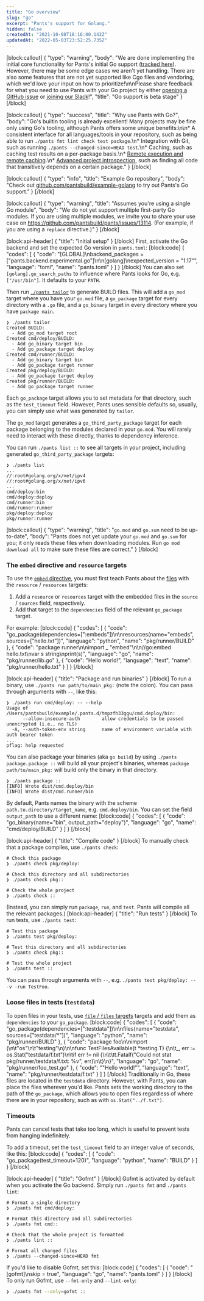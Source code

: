 ```yaml
---
title: "Go overview"
slug: "go"
excerpt: "Pants's support for Golang."
hidden: false
createdAt: "2021-10-08T18:16:00.142Z"
updatedAt: "2022-05-03T23:52:25.735Z"
---
```

[block:callout]
{
  "type": "warning",
  "body": "We are done implementing the initial core functionality for Pants's initial Go support ([tracked here](https://github.com/pantsbuild/pants/projects/21)). However, there may be some edge cases we aren't yet handling. There are also some features that are not yet supported like Cgo files and vendoring, which we'd love your input on how to prioritize!\n\nPlease share feedback for what you need to use Pants with your Go project by either [opening a GitHub issue](https://github.com/pantsbuild/pants/issues/new/choose) or [joining our Slack](doc:community)!",
  "title": "Go support is beta stage"
}
[/block]

[block:callout]
{
  "type": "success",
  "title": "Why use Pants with Go?",
  "body": "Go's builtin tooling is already excellent! Many projects may be fine only using Go's tooling, although Pants offers some unique benefits:\n\n* A consistent interface for all languages/tools in your repository, such as being able to run `./pants fmt lint check test package`.\n* Integration with Git, such as running `./pants --changed-since=HEAD test`.\n* Caching, such as caching test results on a per-package basis.\n* [Remote execution and remote caching](doc:remote-caching-execution).\n* [Advanced project introspection](doc:project-introspection), such as finding all code that transitively depends on a certain package."
}
[/block]

[block:callout]
{
  "type": "info",
  "title": "Example Go repository",
  "body": "Check out [github.com/pantsbuild/example-golang](https://github.com/pantsbuild/example-golang) to try out Pants's Go support."
}
[/block]

[block:callout]
{
  "type": "warning",
  "title": "Assumes you're using a single Go module",
  "body": "We do not yet support multiple first-party Go modules. If you are using multiple modules, we invite you to share your use case on https://github.com/pantsbuild/pants/issues/13114. (For example, if you are using a `replace` directive.)"
}
[/block]

[block:api-header]
{
  "title": "Initial setup"
}
[/block]
First, activate the Go backend and set the expected Go version in `pants.toml`:
[block:code]
{
  "codes": [
    {
      "code": "[GLOBAL]\nbackend_packages = [\"pants.backend.experimental.go\"]\n\n[golang]\nexpected_version = \"1.17\"",
      "language": "toml",
      "name": "pants.toml"
    }
  ]
}
[/block]
You can also set `[golang].go_search_paths` to influence where Pants looks for Go, e.g. `["/usr/bin"]`. It defaults to your `PATH`.

Then run [`./pants tailor`](doc:create-initial-build-files) to generate BUILD files. This will add a `go_mod` target where you have your `go.mod` file, a `go_package` target for every directory with a `.go` file, and a `go_binary` target in every directory where you have `package main`.

```
❯ ./pants tailor
Created BUILD:
  - Add go_mod target root
Created cmd/deploy/BUILD:
  - Add go_binary target bin
  - Add go_package target deploy
Created cmd/runner/BUILD:
  - Add go_binary target bin
  - Add go_package target runner
Created pkg/deploy/BUILD:
  - Add go_package target deploy
Created pkg/runner/BUILD:
  - Add go_package target runner
```

Each `go_package` target allows you to set metadata for that directory, such as the `test_timeout` field. However, Pants uses sensible defaults so, usually, you can simply use what was generated by `tailor`.

The `go_mod` target generates a `go_third_party_package` target for each package belonging to the modules declared in your `go.mod`. You will rarely need to interact with these directly, thanks to dependency inference.

You can run `./pants list ::` to see all targets in your project, including generated `go_third_party_package` targets:

```
❯ ./pants list
...
//:root#golang.org/x/net/ipv4
//:root#golang.org/x/net/ipv6
...
cmd/deploy:bin
cmd/deploy:deploy
cmd/runner:bin
cmd/runner:runner
pkg/deploy:deploy
pkg/runner:runner
```
[block:callout]
{
  "type": "warning",
  "title": "`go.mod` and `go.sum` need to be up-to-date",
  "body": "Pants does not yet update your `go.mod` and `go.sum` for you; it only reads these files when downloading modules. Run `go mod download all` to make sure these files are correct."
}
[/block]
### The `embed` directive and `resource` targets

To use the [`embed` directive](https://pkg.go.dev/embed), you must first teach Pants about the [files](doc:resources) with the `resource` / `resources` targets:

1. Add a `resource` or `resources` target with the embedded files in the `source` / `sources` field, respectively.
2. Add that target to the `dependencies` field of the relevant `go_package` target.

For example:
[block:code]
{
  "codes": [
    {
      "code": "go_package(dependencies=[\":embeds\"])\n\nresources(name=\"embeds\", sources=[\"hello.txt\"])",
      "language": "python",
      "name": "pkg/runner/BUILD"
    },
    {
      "code": "package runner\n\nimport _ \"embed\"\n\n//go:embed hello.txt\nvar s string\nprint(s)",
      "language": "go",
      "name": "pkg/runner/lib.go"
    },
    {
      "code": "Hello world!",
      "language": "text",
      "name": "pkg/runner/hello.txt"
    }
  ]
}
[/block]

[block:api-header]
{
  "title": "Package and run binaries"
}
[/block]
To run a binary, use `./pants run path/to/main_pkg:` (note the colon). You can pass through arguments with `--`, like this:

```
❯ ./pants run cmd/deploy: -- --help
Usage of /Users/pantsbuild/example/.pants.d/tmpzfh33ggu/cmd.deploy/bin:
      --allow-insecure-auth        allow credentials to be passed unencrypted (i.e., no TLS)
  -A, --auth-token-env string      name of environment variable with auth bearer token
...
pflag: help requested
```

You can also package your binaries (aka `go build`) by using `./pants package`. `package ::` will build all your project's binaries, whereas `package path/to/main_pkg:` will build only the binary in that directory.

```
❯ ./pants package ::
[INFO] Wrote dist/cmd.deploy/bin
[INFO] Wrote dist/cmd.runner/bin
```

By default, Pants names the binary with the scheme `path.to.directory/target_name`, e.g. `cmd.deploy/bin`. You can set the field `output_path` to use a different name:
[block:code]
{
  "codes": [
    {
      "code": "go_binary(name=\"bin\", output_path=\"deploy\")",
      "language": "go",
      "name": "cmd/deploy/BUILD"
    }
  ]
}
[/block]

[block:api-header]
{
  "title": "Compile code"
}
[/block]
To manually check that a package compiles, use `./pants check`:

```
# Check this package
❯ ./pants check pkg/deploy:

# Check this directory and all subdirectories
❯ ./pants check pkg::

# Check the whole project
❯ ./pants check ::
```

(Instead, you can simply run `package`, `run`, and `test`. Pants will compile all the relevant packages.)
[block:api-header]
{
  "title": "Run tests"
}
[/block]
To run tests, use `./pants test`:

```
# Test this package
❯ ./pants test pkg/deploy:

# Test this directory and all subdirectories
❯ ./pants check pkg::

# Test the whole project
❯ ./pants test ::
```

You can pass through arguments with `--`, e.g. `./pants test pkg/deploy: -- -v -run TestFoo`.

### Loose files in tests (`testdata`)

To open files in your tests, use [`file` / `files` targets](doc:resources) targets and add them as `dependencies` to your `go_package`.
[block:code]
{
  "codes": [
    {
      "code": "go_package(dependencies=[\":testdata\"])\n\nfiles(name=\"testdata\", sources=[\"testdata/*\"])",
      "language": "python",
      "name": "pkg/runner/BUILD"
    },
    {
      "code": "package foo\n\nimport (\n\t\"os\"\n\t\"testing\"\n)\n\nfunc TestFilesAvailable(t *testing.T) {\n\t_, err := os.Stat(\"testdata/f.txt\")\n\tif err != nil {\n\t\tt.Fatalf(\"Could not stat pkg/runner/testdata/f.txt: %v\", err)\n\t}\n}",
      "language": "go",
      "name": "pkg/runner/foo_test.go"
    },
    {
      "code": "\"Hello world!\"",
      "language": "text",
      "name": "pkg/runner/testdata/f.txt"
    }
  ]
}
[/block]
Traditionally in Go, these files are located in the `testdata` directory. However, with Pants, you can place the files wherever you'd like. Pants sets the working directory to the path of the `go_package`, which allows you to open files regardless of where there are in your repository, such as with `os.Stat("../f.txt")`.

### Timeouts

Pants can cancel tests that take too long, which is useful to prevent tests from hanging indefinitely.

To add a timeout, set the `test_timeout` field to an integer value of seconds, like this:
[block:code]
{
  "codes": [
    {
      "code": "go_package(test_timeout=120)",
      "language": "python",
      "name": "BUILD"
    }
  ]
}
[/block]

[block:api-header]
{
  "title": "Gofmt"
}
[/block]
Gofmt is activated by default when you activate the Go backend. Simply run `./pants fmt` and `./pants lint`:

```
# Format a single directory
❯ ./pants fmt cmd/deploy:

# Format this directory and all subdirectories
❯ ./pants fmt cmd::

# Check that the whole project is formatted
❯ ./pants lint ::

# Format all changed files
❯ ./pants --changed-since=HEAD fmt
```

If you'd like to disable Gofmt, set this:
[block:code]
{
  "codes": [
    {
      "code": "[gofmt]\nskip = true",
      "language": "go",
      "name": "pants.toml"
    }
  ]
}
[/block]
To only run Gofmt, use `--fmt-only` and `--lint-only`:

```bash
❯ ./pants fmt --only=gofmt ::
```